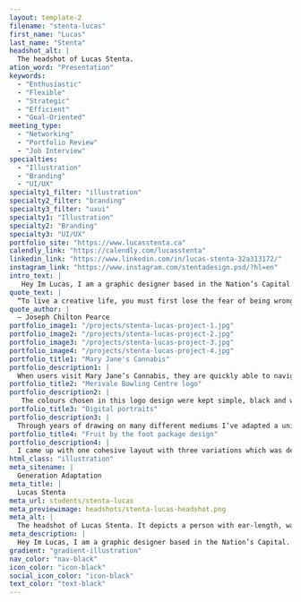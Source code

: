 ```yaml
---
layout: template-2
filename: "stenta-lucas"
first_name: "Lucas"
last_name: "Stenta"
headshot_alt: |
  The headshot of Lucas Stenta.
ation_word: "Presentation"
keywords:
  - "Enthusiastic"
  - "Flexible"
  - "Strategic"
  - "Efficient"
  - "Goal-Oriented"
meeting_type:
  - "Networking"
  - "Portfolio Review"
  - "Job Interview"
specialties:
  - "Illustration"
  - "Branding"
  - "UI/UX"
specialty1_filter: "illustration"
specialty2_filter: "branding"
specialty3_filter: "uxui"
specialty1: "Illustration"
specialty2: "Branding"
specialty3: "UI/UX"
portfolio_site: "https://www.lucasstenta.ca"
calendly_link: "https://calendly.com/lucasstenta"
linkedin_link: "https://www.linkedin.com/in/lucas-stenta-32a313172/"
instagram_link: "https://www.instagram.com/stentadesign.psd/?hl=en"
intro_text: |
   Hey Im Lucas, I am a graphic designer based in the Nation’s Capital. I specialize in Illustration and branding. When away from my desk you can find me exploring coast to coast, gaining inspiration from nature while admiring all the beautiful things that Canada has to offer.
quote_text: |
  “To live a creative life, you must first lose the fear of being wrong.”
quote_author: |
  — Joseph Chilton Pearce
portfolio_image1: "/projects/stenta-lucas-project-1.jpg"
portfolio_image2: "/projects/stenta-lucas-project-2.jpg"
portfolio_image3: "/projects/stenta-lucas-project-3.jpg"
portfolio_image4: "/projects/stenta-lucas-project-4.jpg"
portfolio_title1: "Mary Jane's Cannabis"
portfolio_description1: |
  When users visit Mary Jane’s Cannabis, they are quickly able to navigate an engaging and user friendly site. A high contrast colour pallet brings life into the site, and encourages more users to purchase their products.  The overall user interface of the website is clean and sleek, which allows a strong flow throughout the entire site.
portfolio_title2: "Merivale Bowling Centre logo"
portfolio_description2: |
   The colours chosen in this logo design were kept simple, black and white. As Merivale Bowling Centre is a glow-in-the-dark bowling alley, having a black and white logo will make their logo interact with the glow in the dark feature. For example, a white logo will glow when in a black light. Introducing a monochromatic design helps create a greater sense of professionalism than a more colourful ensemble would.
portfolio_title3: "Digital portraits"
portfolio_description3: |
  Through years of drawing on many different mediums I’ve adapted a unique illustration style. Its a cross between a caricature and a cartoon animation.
portfolio_title4: "Fruit by the foot package design"
portfolio_description4: |
  I came up with one cohesive layout with three variations which was dependent on the flavor.  This repackaging design will be beneficial for the target audience, as it combines both vibrant colours and an element of entertainment. After the children are done with their snack, they have a toy tape measure that was included in the design.  In addition to this, the packaging was printed in a vegetable ink and made of 100% recyclable material.
html_class: "illustration"
meta_sitename: |
  Generation Adaptation
meta_title: |
  Lucas Stenta
meta_url: students/stenta-lucas
meta_previewimage: headshots/stenta-lucas-headshot.png
meta_alt: |
  The headshot of Lucas Stenta. It depicts a person with ear-length, wavy brown hair, and some facial hair, smiling comfortably at the camera.
meta_description: |
  Hey Im Lucas, I am a graphic designer based in the Nation’s Capital. I specialize in Illustration and branding. When away from my desk you can find me exploring coast to coast, gaining inspiration from nature while admiring all the beautiful things that Canada has to offer.
gradient: "gradient-illustration"
nav_color: "nav-black"
icon_color: "icon-black"
social_icon_color: "icon-black"
text_color: "text-black"
---
```

